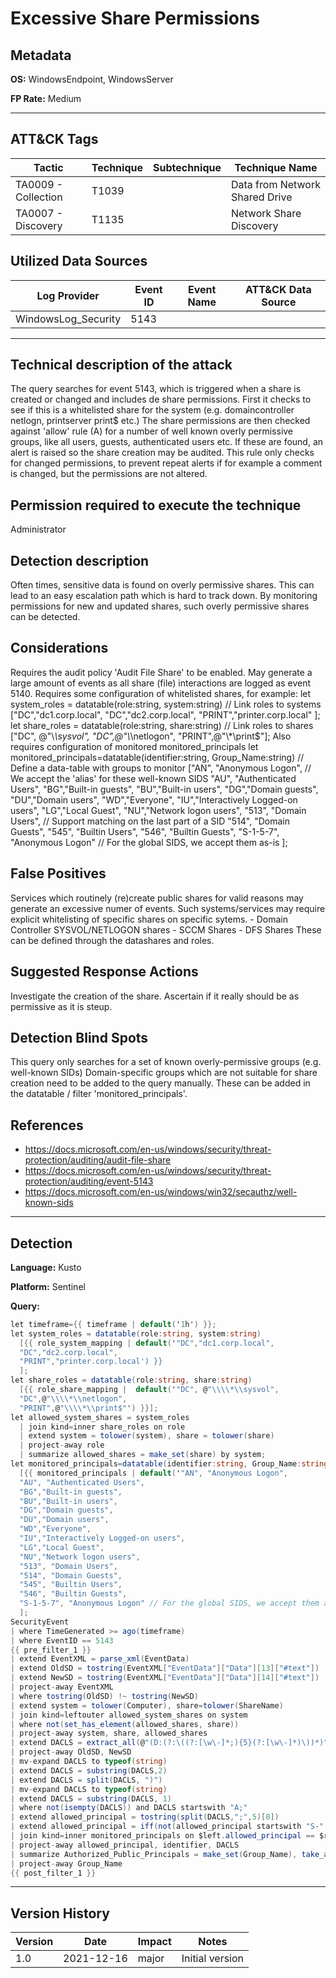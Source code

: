 # Excessive Share Permissions

## Metadata
**OS:** WindowsEndpoint, WindowsServer

**FP Rate:** Medium

---

## ATT&CK Tags

| Tactic | Technique | Subtechnique | Technique Name |
|---|---|---| --- |
| TA0009 - Collection | T1039 |  | Data from Network Shared Drive|
| TA0007 - Discovery | T1135 |  | Network Share Discovery|

## Utilized Data Sources

| Log Provider | Event ID | Event Name | ATT&CK Data Source |
|---------|---------|----------|---------|
|WindowsLog_Security|5143|||
---

## Technical description of the attack
The query searches for event 5143, which is triggered when a share is created or changed and includes de share permissions. First it checks to see if this is a whitelisted share for the system (e.g. domaincontroller netlogn, printserver print$ etc.) The share permissions are then checked against 'allow' rule (A) for a number of well known overly permissive groups, like all users, guests, authenticated users etc. If these are found, an alert is raised so the share creation may be audited. This rule only checks for changed permissions, to prevent repeat alerts if for example a comment is changed, but the permissions are not altered.


## Permission required to execute the technique
Administrator

## Detection description
Often times, sensitive data is found on overly permissive shares. This can lead to an easy escalation path which is hard to track down. By monitoring permissions for new and updated shares, such overly permissive shares can be detected.


## Considerations
Requires the audit policy 'Audit File Share' to be enabled. May generate a large amount of events as all share (file) interactions are logged as event 5140. Requires some configuration of whitelisted shares, for example:
      let system_roles = datatable(role:string, system:string)                  // Link roles to systems
      ["DC","dc1.corp.local",
      "DC","dc2.corp.local",
      "PRINT","printer.corp.local"
      ];
    let share_roles = datatable(role:string, share:string)                    // Link roles to shares
      ["DC", @"\\*\sysvol",
      "DC",@"\\*\netlogon",
      "PRINT",@"\\*\print$"];
Also requires configuration of monitored monitored_principals
      let monitored_principals=datatable(identifier:string, Group_Name:string)  // Define a data-table with groups to monitor
      ["AN", "Anonymous Logon",                                               // We accept the 'alias' for these well-known SIDS
      "AU", "Authenticated Users",
      "BG","Built-in guests",
      "BU","Built-in users",
      "DG","Domain guests",
      "DU","Domain users",
      "WD","Everyone",
      "IU","Interactively Logged-on users",
      "LG","Local Guest",
      "NU","Network logon users",
      "513", "Domain Users",                                                  // Support matching on the last part of a SID
      "514", "Domain Guests",
      "545", "Builtin Users",
      "546", "Builtin Guests",
      "S-1-5-7", "Anonymous Logon" // For the global SIDS, we accept them as-is
      ];


## False Positives
Services which routinely (re)create public shares for valid reasons may generate an excessive numer of events. Such systems/services may require explicit whitelisting of specific shares on specific sytems. - Domain Controller SYSVOL/NETLOGON shares - SCCM Shares - DFS Shares These can be defined through the datashares and roles.


## Suggested Response Actions
Investigate the creation of the share. Ascertain if it really should be as permissive as it is steup.


## Detection Blind Spots
This query only searches for a set of known overly-permissive groups (e.g. well-known SIDs) Domain-specific groups which are not suitable for share creation need to be added to the query manually. These can be added in the datatable / filter 'monitored_principals'.


## References
* https://docs.microsoft.com/en-us/windows/security/threat-protection/auditing/audit-file-share
* https://docs.microsoft.com/en-us/windows/security/threat-protection/auditing/event-5143
* https://docs.microsoft.com/en-us/windows/win32/secauthz/well-known-sids

---

## Detection

**Language:** Kusto

**Platform:** Sentinel

**Query:**
```C#
let timeframe={{ timeframe | default('1h') }};
let system_roles = datatable(role:string, system:string)                  // Link roles to systems
  [{{ role_system_mapping | default('"DC","dc1.corp.local",
  "DC","dc2.corp.local",
  "PRINT","printer.corp.local') }}
  ];
let share_roles = datatable(role:string, share:string)                    // Link roles to shares
  [{{ role_share_mapping |  default('"DC", @"\\\\*\\sysvol",
  "DC",@"\\\\*\\netlogon",
  "PRINT",@"\\\\*\\print$"') }}];
let allowed_system_shares = system_roles                                  // Link systems to shares
  | join kind=inner share_roles on role
  | extend system = tolower(system), share = tolower(share)
  | project-away role
  | summarize allowed_shares = make_set(share) by system;
let monitored_principals=datatable(identifier:string, Group_Name:string)  // Define a data-table with groups to monitor
  [{{ monitored_principals | default('"AN", "Anonymous Logon",                                               // We accept the \'alias\' for these well-known SIDS
  "AU", "Authenticated Users",
  "BG","Built-in guests",
  "BU","Built-in users",
  "DG","Domain guests",
  "DU","Domain users",
  "WD","Everyone",
  "IU","Interactively Logged-on users",
  "LG","Local Guest",
  "NU","Network logon users",
  "513", "Domain Users",                                                  // Support matching on the last part of a SID
  "514", "Domain Guests",
  "545", "Builtin Users",
  "546", "Builtin Guests",
  "S-1-5-7", "Anonymous Logon" // For the global SIDS, we accept them as-is') }}
  ];
SecurityEvent
| where TimeGenerated >= ago(timeframe)
| where EventID == 5143
{{ pre_filter_1 }}
| extend EventXML = parse_xml(EventData)
| extend OldSD = tostring(EventXML["EventData"]["Data"][13]["#text"])     // Grab the previous Security Descriptor
| extend NewSD = tostring(EventXML["EventData"]["Data"][14]["#text"])     // Grab the new Security Descriptor
| project-away EventXML
| where tostring(OldSD) !~ tostring(NewSD)                                // Don't bother with unchagned permissions
| extend system = tolower(Computer), share=tolower(ShareName)             // Normalize system & sharename for matching with whitelist
| join kind=leftouter allowed_system_shares on system                     // Retrieve the allowed shares per system
| where not(set_has_element(allowed_shares, share))                       // Check if the current share is an allowed share
| project-away system, share, allowed_shares                              // Get rid of temporary fields
| extend DACLS = extract_all(@"(D:(?:\((?:[\w\-]*;){5}(?:[\w\-]*)\))*)", tostring(NewSD)) //Grab all isntances of D:(DACL), in case there are multiple sets.
| project-away OldSD, NewSD                                               // Get rid of data we no longer need
| mv-expand DACLS to typeof(string)                                       // In case there are any duplicate/subsequent D: entrys (e.g. D:<dacls>S:<sacls>D:<dacls>) split them out to individual D: sets
| extend DACLS = substring(DACLS,2)                                       // Strip the leading D:
| extend DACLS = split(DACLS, ")")                                        // Split the sets of DACLS ()() to an array of individual DACLS (), this removes the trailing ) character
| mv-expand DACLS to typeof(string)                                       // Duplicate the records in such a way that only 1 dacl per record exist, we will aggregate them back later
| extend DACLS = substring(DACLS, 1)                                      // Also remove the leading ( character
| where not(isempty(DACLS)) and DACLS startswith "A;"                     // Remove any empty or non-allow DACLs
| extend allowed_principal = tostring(split(DACLS,";",5)[0])              // Grab the SID what is affected by this DACL
| extend allowed_principal = iff(not(allowed_principal startswith "S-" and string_size(allowed_principal) > 15), allowed_principal, split(allowed_principal,"-",countof(allowed_principal,"-"))[0]) //This line takes only the last part (e.g. 513) of a long SID, so you can refer to groups/users without needing to supply the full SID above.
| join kind=inner monitored_principals on $left.allowed_principal == $right.identifier //Join the found groups to the table of groups to be monitored above, adds the more readable 'group_name)
| project-away allowed_principal, identifier, DACLS
| summarize Authorized_Public_Principals = make_set(Group_Name), take_any(*) by TimeGenerated, SourceComputerId, EventData //Summarize the fields back, making a set of the various group_name values for this record
| project-away Group_Name
{{ post_filter_1 }}

```


---

## Version History
| Version | Date | Impact | Notes |
|---------|------|--------|------|
| 1.0  | 2021-12-16| major | Initial version |
